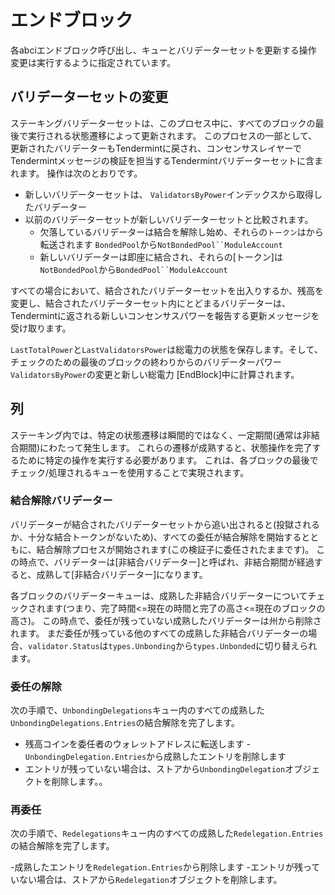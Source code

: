 # エンドブロック

各abciエンドブロック呼び出し、キューとバリデーターセットを更新する操作
変更は実行するように指定されています。

## バリデーターセットの変更

ステーキングバリデーターセットは、このプロセス中に、すべてのブロックの最後で実行される状態遷移によって更新されます。 このプロセスの一部として、更新されたバリデーターもTendermintに戻され、コンセンサスレイヤーでTendermintメッセージの検証を担当するTendermintバリデーターセットに含まれます。 操作は次のとおりです。

- 新しいバリデーターセットは、
  `ValidatorsByPower`インデックスから取得したバリデーター
- 以前のバリデーターセットが新しいバリデーターセットと比較されます。
     - 欠落しているバリデーターは結合を解除し始め、それらの`トークン`はから転送されます
    `BondedPool`から`NotBondedPool``ModuleAccount`
     - 新しいバリデーターは即座に結合され、それらの[トークン]は
    `NotBondedPool`から`BondedPool``ModuleAccount`

すべての場合において、結合されたバリデーターセットを出入りするか、残高を変更し、結合されたバリデーターセット内にとどまるバリデーターは、Tendermintに返される新しいコンセンサスパワーを報告する更新メッセージを受け取ります。

`LastTotalPower`と`LastValidatorsPower`は総電力の状態を保存します。そして、チェックのための最後のブロックの終わりからのバリデーターパワー
`ValidatorsByPower`の変更と新しい総電力
[EndBlock]中に計算されます。

## 列

ステーキング内では、特定の状態遷移は瞬間的ではなく、一定期間(通常は非結合期間)にわたって発生します。 これらの遷移が成熟すると、状態操作を完了するために特定の操作を実行する必要があります。 これは、各ブロックの最後でチェック/処理されるキューを使用することで実現されます。

### 結合解除バリデーター

バリデーターが結合されたバリデーターセットから追い出されると(投獄されるか、十分な結合トークンがないため)、すべての委任が結合解除を開始するとともに、結合解除プロセスが開始されます(この検証子に委任されたままです)。 この時点で、バリデーターは[非結合バリデーター]と呼ばれ、非結合期間が経過すると、成熟して[非結合バリデーター]になります。

各ブロックのバリデーターキューは、成熟した非結合バリデーターについてチェックされます(つまり、完了時間<=現在の時間と完了の高さ<=現在のブロックの高さ)。 この時点で、委任が残っていない成熟したバリデーターは州から削除されます。 まだ委任が残っている他のすべての成熟した非結合バリデーターの場合、`validator.Status`は`types.Unbonding`から`types.Unbonded`に切り替えられます。

### 委任の解除

次の手順で、`UnbondingDelegations`キュー内のすべての成熟した`UnbondingDelegations.Entries`の結合解除を完了します。

- 残高コインを委任者のウォレットアドレスに転送します
-`UnbondingDelegation.Entries`から成熟したエントリを削除します
- エントリが残っていない場合は、ストアから`UnbondingDelegation`オブジェクトを削除します。。

### 再委任

次の手順で、`Redelegations`キュー内のすべての成熟した`Redelegation.Entries`の結合解除を完了します。

-成熟したエントリを`Redelegation.Entries`から削除します
-エントリが残っていない場合は、ストアから`Redelegation`オブジェクトを削除します。